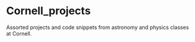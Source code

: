 # Cornell_projects
Assorted projects and code snippets from astronomy and physics classes at Cornell.
